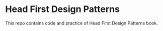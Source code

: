 # Head First Design Patterns

This repo contains code and practice of Head First Design Patterns book.